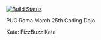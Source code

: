 
[![Build Status](https://travis-ci.org/pierlo-upitup/pugroma-kata-03-2014.svg?branch=master)](https://travis-ci.org/pierlo-upitup/pugroma-kata-03-2014)

PUG Roma 
March 25th Coding Dojo

Kata: FizzBuzz Kata


